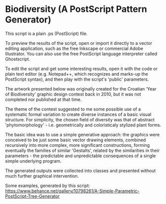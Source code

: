 # Biodiversity (A PostScript Pattern Generator)

This script is a plain .ps (PostScript) file.

To preview the results of the script, open or import it directly to a vector editing application, such as the free Inkscape or commercial Adobe Illustrator. You can also use the free PostScript language interpreter called Ghostscript.

To edit the script and get some interesting results, open it with the code or plain text editor (e.g. Notepad++, which recognizes and marks-up the PostScript syntax), and then play with the script's 'public' parameters.

The artwork presented below was originally created for the Croatian ‘Year of Biodiversity’ graphic design contest back in 2010, but it was not completed nor published at that time.

The theme of the contest suggested to me some possible use of a systematic formal variation to create diverse instances of a basic visual structure. For simplicity, the chosen field of diversity was that of abstract 'phytomorphology' - i.e. geometrically and coloristicaly stylized plant forms.

The basic idea was to use a simple generative approach: the graphics were conceived to be just some basic vector drawing elements, combined recursively into more complex, more significant constructions, forming eventually the families of similar 'Gestalts', related by the similarities in their parameters - the predictable and unpredictable consequences of a single simple underlying program.

The generated outputs were collected into classes and presented without much further graphical intervention.

Some examples, generated by this script: https://www.behance.net/gallery/10798261/A-Simple-Parametric-PostScript-Tree-Generator
